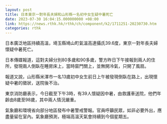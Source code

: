 ```yaml
---
layout: post
title: 日本東京一對年長夫婦和山形縣一名初中女生疑中暑死亡
date: 2023-07-30 16:04:15.000000000 +08:00
link: https://news.rthk.hk/rthk/ch/component/k2/1711251-20230730.htm
categories: rthk
---
```


日本廣泛地區持續高溫，埼玉縣鳩山町氣溫高達攝氏39.6度，東京一對年長夫婦懷疑中暑死亡。

日本傳媒報道，這對夫婦分別80多歲和90多歲，警方昨日下午接報到兩人的住所，發現兩人倒臥在睡房床上，當時窗門關上，並無開冷氣，只開了風扇。

報道又說，山形縣米澤市一名13歲初中女生前日上午被發現倒臥在路上，出現懷疑中暑的徵狀，送院後不治。

東京消防廳表示，今日截至下午3時，有39人懷疑因中暑，由救護車送院，他們年齡由8歲至98歲，其中兩人情況嚴重。

氣象廳和環境省向部分地區發布中暑警戒警報。官員呼籲民眾，如非必要外出，應盡量留在室內。氣象廳預測，極端高溫天氣會持續到今個星期五。
